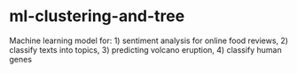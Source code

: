 # ml-clustering-and-tree
Machine learning model for: 1) sentiment analysis for online food reviews, 2) classify texts into topics, 3) predicting volcano eruption, 4) classify human genes
